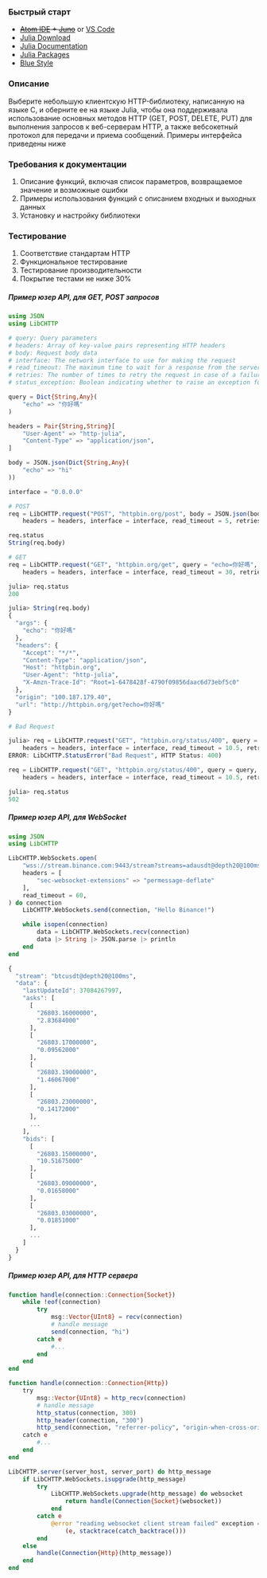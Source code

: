 ### Быстрый старт

  - ~~[Atom IDE](https://atom.io/) + [Juno](https://junolab.org/)~~ or [VS Code](https://www.julia-vscode.org/)
  - [Julia Download](https://julialang.org/downloads/)
  - [Julia Documentation](https://docs.julialang.org/en/v1/)
  - [Julia Packages](https://juliapackages.com/)
  - [Blue Style](https://github.com/invenia/BlueStyle) 

### Описание

Выберите небольшую клиентскую HTTP-библиотеку, написанную на языке C, и оберните ее на языке Julia, чтобы она поддерживала использование основных методов HTTP (GET, POST, DELETE, PUT) для выполнения запросов к веб-серверам HTTP, а также вебсокетный протокол для передачи и приема сообщений. Примеры интерфейса приведены ниже

### Требования к документации

1. Описание функций, включая список параметров, возвращаемое значение и возможные ошибки
2. Примеры использования функций с описанием входных и выходных данных
3. Установку и настройку библиотеки

### Тестирование

1. Соответствие стандартам HTTP
2. Функциональное тестирование
3. Тестирование производительности
4. Покрытие тестами не ниже 30%

##### Пример юзер API, для GET, POST запросов

```julia
using JSON
using LibCHTTP

# query: Query parameters
# headers: Array of key-value pairs representing HTTP headers
# body: Request body data
# interface: The network interface to use for making the request
# read_timeout: The maximum time to wait for a response from the server
# retries: The number of times to retry the request in case of a failure
# status_exception: Boolean indicating whether to raise an exception for non-200 status codes

query = Dict{String,Any}(
    "echo" => "你好嗎"
)

headers = Pair{String,String}[
    "User-Agent" => "http-julia",
    "Content-Type" => "application/json",
]

body = JSON.json(Dict{String,Any}(
    "echo" => "hi"
))

interface = "0.0.0.0"

# POST
req = LibCHTTP.request("POST", "httpbin.org/post", body = JSON.json(body), query = query,
    headers = headers, interface = interface, read_timeout = 5, retries = 10)

req.status
String(req.body)

# GET
req = LibCHTTP.request("GET", "httpbin.org/get", query = "echo=你好嗎",
    headers = headers, interface = interface, read_timeout = 30, retries = 10)

julia> req.status
200

julia> String(req.body)
{
  "args": {
    "echo": "你好嗎"
  }, 
  "headers": {
    "Accept": "*/*", 
    "Content-Type": "application/json", 
    "Host": "httpbin.org", 
    "User-Agent": "http-julia", 
    "X-Amzn-Trace-Id": "Root=1-6478428f-4790f09856daac6d73ebf5c0"
  }, 
  "origin": "100.187.179.40", 
  "url": "http://httpbin.org/get?echo=你好嗎"
}

# Bad Request

julia> req = LibCHTTP.request("GET", "httpbin.org/status/400", query = query,
    headers = headers, interface = interface, read_timeout = 10.5, retries = 10)
ERROR: LibCHTTP.StatusError("Bad Request", HTTP Status: 400)

req = LibCHTTP.request("GET", "httpbin.org/status/400", query = query,
    headers = headers, interface = interface, read_timeout = 10.5, retries = 10, status_exception = false)

julia> req.status
502
```

##### Пример юзер API, для WebSocket

```julia
using JSON
using LibCHTTP

LibCHTTP.WebSockets.open(
    "wss://stream.binance.com:9443/stream?streams=adausdt@depth20@100ms/btcusdt@depth20@100ms",
    headers = [
        "sec-websocket-extensions" => "permessage-deflate"
    ],
    read_timeout = 60,
) do connection
    LibCHTTP.WebSockets.send(connection, "Hello Binance!")

    while isopen(connection)
        data = LibCHTTP.WebSockets.recv(connection)
        data |> String |> JSON.parse |> println
    end
end

{
  "stream": "btcusdt@depth20@100ms",
  "data": {
    "lastUpdateId": 37084267997,
    "asks": [
      [
        "26803.16000000",
        "2.83684000"
      ],
      [
        "26803.17000000",
        "0.09562000"
      ],
      [
        "26803.19000000",
        "1.46067000"
      ],
      [
        "26803.23000000",
        "0.14172000"
      ],
      ...
    ],
    "bids": [
      [
        "26803.15000000",
        "10.51675000"
      ],
      [
        "26803.09000000",
        "0.01658000"
      ],
      [
        "26803.03000000",
        "0.01851000"
      ],
      ...
    ]
  }
}
```

##### Пример юзер API, для HTTP сервера

```julia
function handle(connection::Connection{Socket})
    while !eof(connection)
        try
            msg::Vector{UInt8} = recv(connection)
            # handle message 
            send(connection, "hi")
        catch e
            #...
        end 
    end
end

function handle(connection::Connection{Http})
    try
        msg::Vector{UInt8} = http_recv(connection)
        # handle message 
        http_status(connection, 300)
        http_header(connection, "300")
        http_send(connection, "referrer-policy", "origin-when-cross-origin")
    catch e
        #...
    end
end

LibCHTTP.server(server_host, server_port) do http_message
    if LibCHTTP.WebSockets.isupgrade(http_message)
        try
            LibCHTTP.WebSockets.upgrade(http_message) do websocket
                return handle(Connection{Socket}(websocket))
            end
        catch e
            @error "reading websocket client stream failed" exception =
                (e, stacktrace(catch_backtrace()))
        end
    else
        handle(Connection{Http}(http_message))
    end
end
```